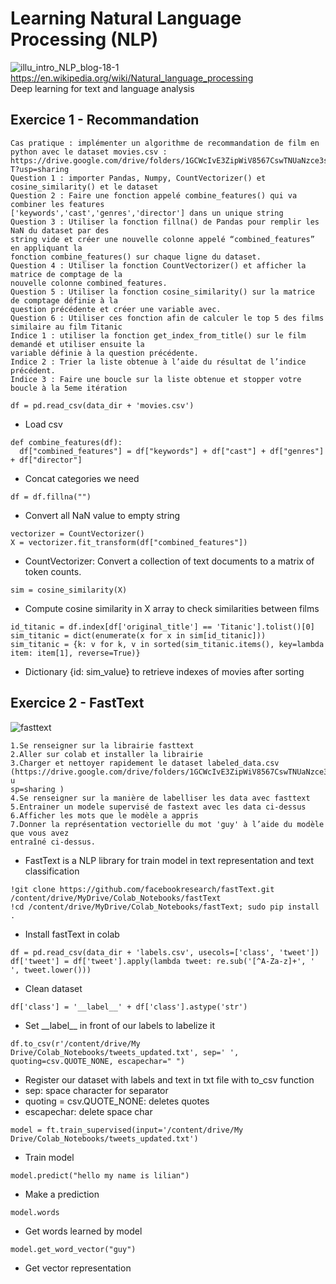 # Learning Natural Language Processing (NLP)
![illu_intro_NLP_blog-18-1](https://user-images.githubusercontent.com/33722914/150346520-1f10f67c-da13-40b4-8634-e76caa77e075.png)
https://en.wikipedia.org/wiki/Natural_language_processing \
Deep learning for text and language analysis

## Exercice 1 - Recommandation
```
Cas pratique : implémenter un algorithme de recommandation de film en
python avec le dataset movies.csv :
https://drive.google.com/drive/folders/1GCWcIvE3ZipWiV8567CswTNUaNzce3s
T?usp=sharing
Question 1 : importer Pandas, Numpy, CountVectorizer() et cosine_similarity() et le dataset
Question 2 : Faire une fonction appelé combine_features() qui va combiner les features
['keywords','cast','genres','director'] dans un unique string
Question 3 : Utiliser la fonction fillna() de Pandas pour remplir les NaN du dataset par des
string vide et créer une nouvelle colonne appelé “combined_features” en appliquant la
fonction combine_features() sur chaque ligne du dataset.
Question 4 : Utiliser la fonction CountVectorizer() et afficher la matrice de comptage de la
nouvelle colonne combined_features.
Question 5 : Utiliser la fonction cosine_similarity() sur la matrice de comptage définie à la
question précédente et créer une variable avec.
Question 6 : Utiliser ces fonction afin de calculer le top 5 des films similaire au film Titanic
Indice 1 : utiliser la fonction get_index_from_title() sur le film demandé et utiliser ensuite la
variable définie à la question précédente.
Indice 2 : Trier la liste obtenue à l’aide du résultat de l’indice précédent.
Indice 3 : Faire une boucle sur la liste obtenue et stopper votre boucle à la 5eme itération
```
```
df = pd.read_csv(data_dir + 'movies.csv')
```
- Load csv

```
def combine_features(df):
  df["combined_features"] = df["keywords"] + df["cast"] + df["genres"] + df["director"]
```
- Concat categories we need

```
df = df.fillna("")
```
- Convert all NaN value to empty string
```
vectorizer = CountVectorizer()
X = vectorizer.fit_transform(df["combined_features"]) 
```
- CountVectorizer: Convert a collection of text documents to a matrix of token counts.

```
sim = cosine_similarity(X)
```
- Compute cosine similarity in X array to check similarities between films

```
id_titanic = df.index[df['original_title'] == 'Titanic'].tolist()[0]
sim_titanic = dict(enumerate(x for x in sim[id_titanic]))
sim_titanic = {k: v for k, v in sorted(sim_titanic.items(), key=lambda item: item[1], reverse=True)}
```
- Dictionary {id: sim_value} to retrieve indexes of movies after sorting 

## Exercice 2 - FastText
![fasttext](https://user-images.githubusercontent.com/33722914/150753034-2a6d6b0b-6d25-4f5d-a8ef-868abd2a36a6.png)

```
1.Se renseigner sur la librairie fasttext
2.Aller sur colab et installer la librairie
3.Charger et nettoyer rapidement le dataset labeled_data.csv
(https://drive.google.com/drive/folders/1GCWcIvE3ZipWiV8567CswTNUaNzce3sT?u
sp=sharing )
4.Se renseigner sur la manière de labelliser les data avec fasttext
5.Entrainer un modele supervisé de fastext avec les data ci-dessus
6.Afficher les mots que le modèle a appris
7.Donner la représentation vectorielle du mot 'guy' à l’aide du modèle que vous avez
entraîné ci-dessus.
```
- FastText is a NLP library for train model in text representation and text classification 
```
!git clone https://github.com/facebookresearch/fastText.git /content/drive/MyDrive/Colab_Notebooks/fastText
!cd /content/drive/MyDrive/Colab_Notebooks/fastText; sudo pip install .
```
- Install fastText in colab

```
df = pd.read_csv(data_dir + 'labels.csv', usecols=['class', 'tweet'])
df['tweet'] = df['tweet'].apply(lambda tweet: re.sub('[^A-Za-z]+', ' ', tweet.lower()))
```
- Clean dataset

```
df['class'] = '__label__' + df['class'].astype('str')
```
- Set \_\_label__ in front of our labels to labelize it

```
df.to_csv(r'/content/drive/My Drive/Colab_Notebooks/tweets_updated.txt', sep=' ', quoting=csv.QUOTE_NONE, escapechar=" ")
```
- Register our dataset with labels and text in txt file with to_csv function
- sep: space character for separator
- quoting = csv.QUOTE_NONE: deletes quotes
- escapechar: delete space char

```
model = ft.train_supervised(input='/content/drive/My Drive/Colab_Notebooks/tweets_updated.txt')
```
- Train model

```
model.predict("hello my name is lilian")
```
- Make a prediction

```
model.words
```
- Get words learned by model

```
model.get_word_vector("guy")
```
- Get vector representation
